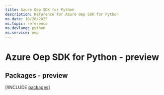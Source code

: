 ```yaml
---
title: Azure Oep SDK for Python
description: Reference for Azure Oep SDK for Python
ms.date: 10/28/2025
ms.topic: reference
ms.devlang: python
ms.service: oep
---
```

# Azure Oep SDK for Python - preview
## Packages - preview
[!INCLUDE [packages](oep-index.md)]